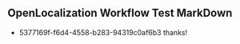 ## OpenLocalization Workflow Test MarkDown
* 5377169f-f6d4-4558-b283-94319c0af6b3 
thanks!<!--HONumber=Mar16_HO3-->
